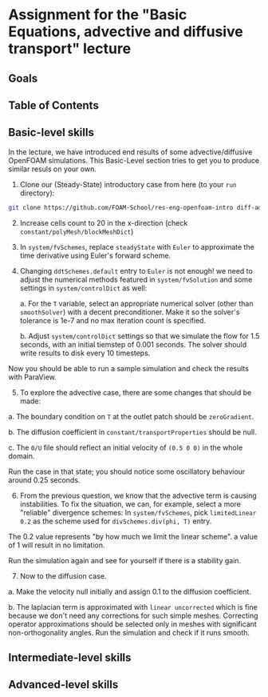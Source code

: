 # Assignment for the "Basic Equations, advective and diffusive transport" lecture

## Goals

## Table of Contents

## Basic-level skills

In the lecture, we have introduced end results of some advective/diffusive
OpenFOAM simulations. This Basic-Level section tries to get you to produce 
similar resuls on your own.

1. Clone our (Steady-State) introductory case from here (to your `run` 
directory):

```bash
git clone https://github.com/FOAM-School/res-eng-openfoam-intro diff-adv
```

2. Increase cells count to 20 in the x-direction 
   (check `constant/polyMesh/blockMeshDict`)

3. In `system/fvSchemes`, replace `steadyState` with `Euler` to approximate
   the time derivative using Euler's forward scheme.

4. Changing `ddtSchemes.default` entry to `Euler` is not enough! we need to
   adjust the numerical methods featured in `system/fvSolution` and some
   settings in `system/controlDict` as well:
   
   a. For the `T` variable, select an appropriate numerical solver (other than
   `smoothSolver`) with a decent preconditioner. Make it so the solver's
   tolerance is 1e-7 and no max iteration count is specified.

   b. Adjust `system/controlDict` settings so that we simulate the flow for 
   1.5 seconds, with an initial tiemstep of 0.001 seconds. The solver should
   write results to disk every 10 timesteps.

Now you should be able to run a sample simulation and check the results with
ParaView.

5. To explore the advective case, there are some changes that should be made:
  
  a. The boundary condition on `T` at the outlet patch should be `zeroGradient`.

  b. The diffusion coefficient in `constant/transportProperties` should be null.

  c. The `0/U` file should reflect an initial velocity of `(0.5 0 0)` in the
  whole domain.

  Run the case in that state; you should notice some oscillatory behaviour
  around 0.25 seconds.

6. From the previous question, we know that the advective term is causing
  instabilities. To fix the situation, we can, for example, select a more 
  "reliable" divergence schemes: In `system/fvSchemes`, pick 
  `limitedLinear 0.2` as the scheme used for `divSchemes.div(phi, T)` entry.

  The 0.2 value represents "by how much we limit the linear scheme". a value
  of 1 will result in no limitation.

  Run the simulation again and see for yourself if there is a stability gain.
  
7. Now to the diffusion case.

  a. Make the velocity null initially and assign 0.1 to the diffusion
  coefficient.

  b. The laplacian term is approximated with `linear uncorrected` which is fine
  because we don't need any corrections for such simple meshes. Correcting
  operator approximations should be selected only in meshes with significant
  non-orthogonality angles. Run the simulation and check if it runs smooth.

## Intermediate-level skills

## Advanced-level skills
